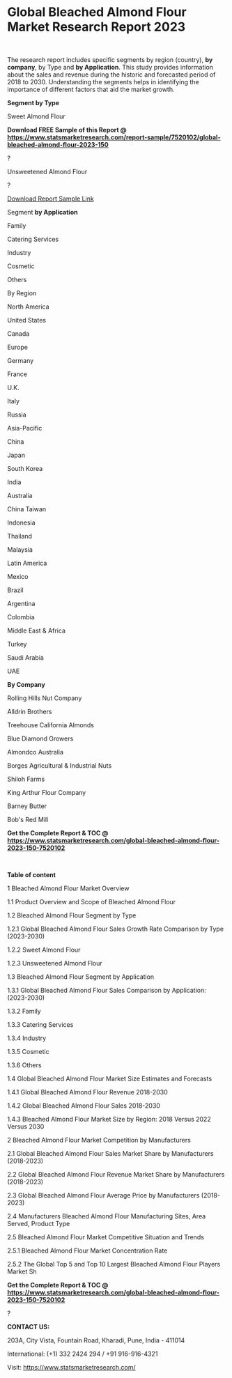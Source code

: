 <h1>Global Bleached Almond Flour Market Research Report 2023</h1><br/><p>The research report includes specific segments by region (country), <strong>by company</strong>, by Type and <strong>by Application</strong>. This study provides information about the sales and revenue during the historic and forecasted period of 2018 to 2030. Understanding the segments helps in identifying the importance of different factors that aid the market growth.</p>
 
 
 
 <p><strong>Segment by Type</strong></p>
 
 
 
 <p>Sweet Almond Flour</p>
 
 
 
 <div><b>Download FREE Sample of this Report @ <a href="https://www.statsmarketresearch.com/download-free-sample/7520102/global-bleached-almond-flour-2023-150">https://www.statsmarketresearch.com/report-sample/7520102/global-bleached-almond-flour-2023-150</a></b></div>
 
 
 
 <p>? </p>
 
 
 
 <p>Unsweetened Almond Flour</p>
 
 
 
 <p>? </p>
 
 
 
 <p><a href="https://www.statsmarketresearch.com/download-free-sample/7520102/global-bleached-almond-flour-2023-150">Download Report Sample Link</a></p>
 
 
 
 <p>Segment <strong>by Application</strong></p>
 
 
 
 <p>Family</p>
 
 
 
 <p>Catering Services</p>
 
 
 
 <p>Industry</p>
 
 
 
 <p>Cosmetic</p>
 
 
 
 <p>Others</p>
 
 
 
 <p>By Region</p>
 
 
 
 <p>North America</p>
 
 
 
 <p>United States</p>
 
 
 
 <p>Canada</p>
 
 
 
 <p>Europe</p>
 
 
 
 <p>Germany</p>
 
 
 
 <p>France</p>
 
 
 
 <p>U.K.</p>
 
 
 
 <p>Italy</p>
 
 
 
 <p>Russia</p>
 
 
 
 <p>Asia-Pacific</p>
 
 
 
 <p>China</p>
 
 
 
 <p>Japan</p>
 
 
 
 <p>South Korea</p>
 
 
 
 <p>India</p>
 
 
 
 <p>Australia</p>
 
 
 
 <p>China Taiwan</p>
 
 
 
 <p>Indonesia</p>
 
 
 
 <p>Thailand</p>
 
 
 
 <p>Malaysia</p>
 
 
 
 <p>Latin America</p>
 
 
 
 <p>Mexico</p>
 
 
 
 <p>Brazil</p>
 
 
 
 <p>Argentina</p>
 
 
 
 <p>Colombia</p>
 
 
 
 <p>Middle East & Africa</p>
 
 
 
 <p>Turkey</p>
 
 
 
 <p>Saudi Arabia</p>
 
 
 
 <p>UAE</p>
 
 
 
 <p><strong>By Company</strong></p>
 
 
 
 <p>Rolling Hills Nut Company</p>
 
 
 
 <p>Alldrin Brothers</p>
 
 
 
 <p>Treehouse California Almonds</p>
 
 
 
 <p>Blue Diamond Growers</p>
 
 
 
 <p>Almondco Australia</p>
 
 
 
 <p>Borges Agricultural & Industrial Nuts</p>
 
 
 
 <p>Shiloh Farms</p>
 
 
 
 <p>King Arthur Flour Company</p>
 
 
 
 <p>Barney Butter</p>
 
 
 
 <p>Bob&#39;s Red Mill</p>
 
 
 
 <div><b>Get the Complete Report & TOC @ <a href="https://www.statsmarketresearch.com/global-bleached-almond-flour-2023-150-7520102">https://www.statsmarketresearch.com/global-bleached-almond-flour-2023-150-7520102</a></b></div>
 
 
 
 <p><br />
 
 <b>Table of content</b></p>
 
 
 
 <p>1 Bleached Almond Flour Market Overview<br />
 
 1.1 Product Overview and Scope of Bleached Almond Flour<br />
 
 1.2 Bleached Almond Flour Segment by Type<br />
 
 1.2.1 Global Bleached Almond Flour Sales Growth Rate Comparison by Type (2023-2030)<br />
 
 1.2.2 Sweet Almond Flour<br />
 
 1.2.3 Unsweetened Almond Flour<br />
 
 1.3 Bleached Almond Flour Segment by Application<br />
 
 1.3.1 Global Bleached Almond Flour Sales Comparison by Application: (2023-2030)<br />
 
 1.3.2 Family<br />
 
 1.3.3 Catering Services<br />
 
 1.3.4 Industry<br />
 
 1.3.5 Cosmetic<br />
 
 1.3.6 Others<br />
 
 1.4 Global Bleached Almond Flour Market Size Estimates and Forecasts<br />
 
 1.4.1 Global Bleached Almond Flour Revenue 2018-2030<br />
 
 1.4.2 Global Bleached Almond Flour Sales 2018-2030<br />
 
 1.4.3 Bleached Almond Flour Market Size by Region: 2018 Versus 2022 Versus 2030<br />
 
 2 Bleached Almond Flour Market Competition by Manufacturers<br />
 
 2.1 Global Bleached Almond Flour Sales Market Share by Manufacturers (2018-2023)<br />
 
 2.2 Global Bleached Almond Flour Revenue Market Share by Manufacturers (2018-2023)<br />
 
 2.3 Global Bleached Almond Flour Average Price by Manufacturers (2018-2023)<br />
 
 2.4 Manufacturers Bleached Almond Flour Manufacturing Sites, Area Served, Product Type<br />
 
 2.5 Bleached Almond Flour Market Competitive Situation and Trends<br />
 
 2.5.1 Bleached Almond Flour Market Concentration Rate<br />
 
 2.5.2 The Global Top 5 and Top 10 Largest Bleached Almond Flour Players Market Sh</p>
 
 
 
 <div><b>Get the Complete Report & TOC @ <a href="https://www.statsmarketresearch.com/global-bleached-almond-flour-2023-150-7520102">https://www.statsmarketresearch.com/global-bleached-almond-flour-2023-150-7520102</a></b></div>
 
 
 
 <p>? </p>
 
 
 
 <p><b>CONTACT US:</b><br />
 
 203A, City Vista, Fountain Road, Kharadi, Pune, India - 411014<br />
 
 International: (+1) 332 2424 294 / +91 916-916-4321<br />
 
 Visit: <a href="https://www.statsmarketresearch.com/">https://www.statsmarketresearch.com/</a></p>